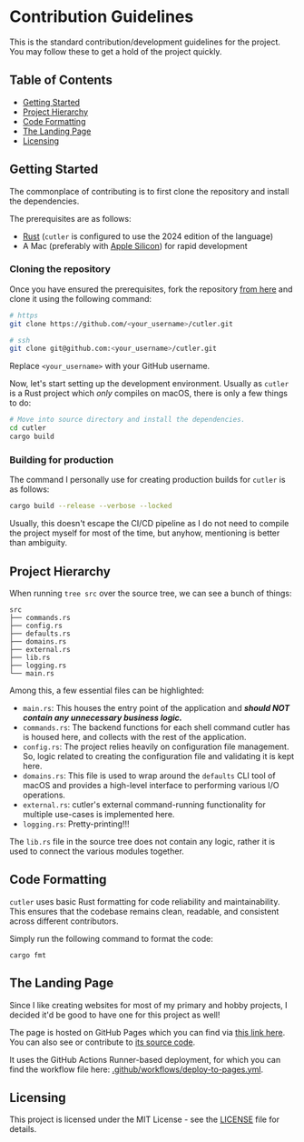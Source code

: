 # Contribution Guidelines

This is the standard contribution/development guidelines for the project. You may follow these to get a hold of the project quickly.

## Table of Contents

- [Getting Started](#getting-started)
- [Project Hierarchy](#project-hierarchy)
- [Code Formatting](#code-formatting)
- [The Landing Page](#the-landing-page)
- [Licensing](#licensing)

## Getting Started

The commonplace of contributing is to first clone the repository and install the dependencies.

The prerequisites are as follows:

- [Rust](https://www.rust-lang.org/tools/install) (`cutler` is configured to use the 2024 edition of the language)
- A Mac (preferably with [Apple Silicon](https://support.apple.com/en-us/HT211814)) for rapid development

### Cloning the repository

Once you have ensured the prerequisites, fork the repository [from here](https://github.com/hitblast/cutler/fork) and clone it using the following command:

```bash
# https
git clone https://github.com/<your_username>/cutler.git

# ssh
git clone git@github.com:<your_username>/cutler.git
```

Replace `<your_username>` with your GitHub username.

Now, let's start setting up the development environment. Usually as `cutler` is a Rust project which *only* compiles on macOS, there is only a few things to do:

```bash
# Move into source directory and install the dependencies.
cd cutler
cargo build
```

### Building for production

The command I personally use for creating production builds for `cutler` is as follows:

```bash
cargo build --release --verbose --locked
```

Usually, this doesn't escape the CI/CD pipeline as I do not need to compile the project myself for most of the time, but anyhow, mentioning is better than ambiguity.

## Project Hierarchy

When running `tree src` over the source tree, we can see a bunch of things:

```
src
├── commands.rs
├── config.rs
├── defaults.rs
├── domains.rs
├── external.rs
├── lib.rs
├── logging.rs
└── main.rs
```

Among this, a few essential files can be highlighted:

- `main.rs`: This houses the entry point of the application and ***should NOT contain any unnecessary business logic.***
- `commands.rs`: The backend functions for each shell command cutler has is housed here, and collects with the rest of the application.
- `config.rs`: The project relies heavily on configuration file management. So, logic related to creating the configuration file and validating it is kept here.
- `domains.rs`: This file is used to wrap around the `defaults` CLI tool of macOS and provides a high-level interface to performing various I/O operations.
- `external.rs`: cutler's external command-running functionality for multiple use-cases is implemented here.
- `logging.rs`: Pretty-printing!!!

The `lib.rs` file in the source tree does not contain any logic, rather it is used to connect the various modules together.

## Code Formatting

`cutler` uses basic Rust formatting for code reliability and maintainability. This ensures that the codebase remains clean, readable, and consistent across different contributors.

Simply run the following command to format the code:

```
cargo fmt
```

## The Landing Page

Since I like creating websites for most of my primary and hobby projects, I decided it'd be good to have one for this project as well!

The page is hosted on GitHub Pages which you can find via [this link here](https://hitblast.github.io/cutler/). You can also see or contribute to [its source code](https://github.com/hitblast/cutler/tree/main/landing).

It uses the GitHub Actions Runner-based deployment, for which you can find the workflow file here: [.github/workflows/deploy-to-pages.yml](https://github.com/hitblast/cutler/blob/main/.github/workflows/deploy-to-pages.yml).

## Licensing

This project is licensed under the MIT License - see the [LICENSE](https://github.com/hitblast/cutler/blob/main/LICENSE) file for details.
